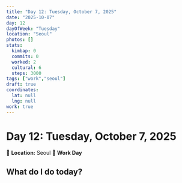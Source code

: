 ```yaml
---
title: "Day 12: Tuesday, October 7, 2025"
date: "2025-10-07"
day: 12
dayOfWeek: "Tuesday"
location: "Seoul"
photos: []
stats:
  kimbap: 0
  commits: 0
  worked: 2
  cultural: 6
  steps: 3000
tags: ["work","seoul"]
draft: true
coordinates:
  lat: null
  lng: null
work: true
---
```

# Day 12: Tuesday, October 7, 2025

📍 **Location:** Seoul
💼 **Work Day**

## What do I do today?


